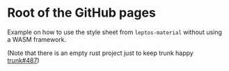 # Root of the GitHub pages

Example on how to use the style sheet from `leptos-material` without using a
WASM framework.

(Note that there is an empty rust project just to keep trunk happy [trunk#487](https://github.com/thedodd/trunk/issues/487))
